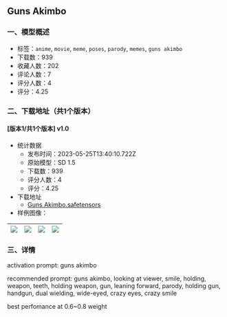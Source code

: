 ## Guns Akimbo
### 一、模型概述

- 标签：`anime`, `movie`, `meme`, `poses`, `parody`, `memes`, `guns akimbo`
- 下载数：939
- 收藏人数：202
- 评论人数：7
- 评分人数：4
- 评分：4.25

### 二、下载地址（共1个版本）

#### [版本1/共1个版本] v1.0

- 统计数据
  - 发布时间：2023-05-25T13:40:10.722Z
  - 原始模型：SD 1.5
  - 下载数：939
  - 评分人数：4
  - 评分：4.25
- 下载地址
  - [Guns Akimbo.safetensors](https://civitai.com/api/download/models/80747)
- 样例图像：

| <img src="https://image.civitai.com/xG1nkqKTMzGDvpLrqFT7WA/2fe5bfcc-3cf5-4349-b350-98158d35aed7/width=450/906436.jpeg" /> | <img src="https://image.civitai.com/xG1nkqKTMzGDvpLrqFT7WA/3843fc6c-dbda-49c4-a08c-ffbf44e171cd/width=450/906435.jpeg" /> | <img src="https://image.civitai.com/xG1nkqKTMzGDvpLrqFT7WA/36f387e2-c6dd-4c04-953a-ecb6866f24bb/width=450/906437.jpeg" /> | <img src="https://image.civitai.com/xG1nkqKTMzGDvpLrqFT7WA/1ea5aaa1-f627-45ab-898e-5d5b8248c7e7/width=450/916781.jpeg" /> |
| ---- | ---- | ---- | ---- |


### 三、详情
<p>activation prompt: guns akimbo</p><p>recommended prompt: guns akimbo, looking at viewer, smile, holding, weapon, teeth, holding weapon, gun, leaning forward, parody, holding gun, handgun, dual wielding, wide-eyed, crazy eyes, crazy smile</p><p>best perfomance at 0.6~0.8 weight</p>